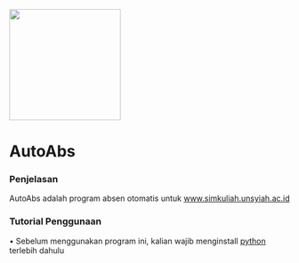 <img src="/img/bg.ico" width="200x300">
<h1>AutoAbs</h1>

<h3>Penjelasan</h3>
<p>AutoAbs adalah program absen otomatis untuk <a href='https://simkuliah.unsyiah.ac.id'>www.simkuliah.unsyiah.ac.id</a></p>

<h3>Tutorial Penggunaan</h3>
<p>• Sebelum menggunakan program ini, kalian wajib menginstall <a href='https://www.python.org/'>python</a> terlebih dahulu</p>
